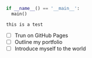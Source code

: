 ``` python
if __name__() == '__main__':
  main()
```


```
this is a test
```

- [ ] Trun on GitHub Pages
- [ ] Outline my portfolio
- [ ] Introduce myself to the world
